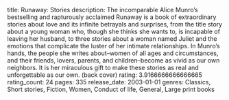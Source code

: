 title: Runaway: Stories
description: The incomparable Alice Munro’s bestselling and rapturously acclaimed Runaway is a book of extraordinary stories about love and its infinite betrayals and surprises, from the title story about a young woman who, though she thinks she wants to, is incapable of leaving her husband, to three stories about a woman named Juliet and the emotions that complicate the luster of her intimate relationships. In Munro’s hands, the people she writes about–women of all ages and circumstances, and their friends, lovers, parents, and children–become as vivid as our own neighbors. It is her miraculous gift to make these stories as real and unforgettable as our own. 
(back cover)
rating: 3.9166666666666665
rating_count: 24
pages: 335
release_date: 2003-01-01
genres: Classics, Short stories, Fiction, Women, Conduct of life, General, Large print books